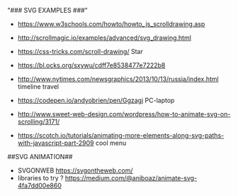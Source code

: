 "### SVG EXAMPLES ###" 

- https://www.w3schools.com/howto/howto_js_scrolldrawing.asp
- http://scrollmagic.io/examples/advanced/svg_drawing.html
- https://css-tricks.com/scroll-drawing/ Star
- https://bl.ocks.org/sxywu/cdff7e8538477e7222b8
- http://www.nytimes.com/newsgraphics/2013/10/13/russia/index.html timeline travel
- https://codepen.io/andyobrien/pen/Ggzagj PC-laptop

- http://www.sweet-web-design.com/wordpress/how-to-animate-svg-on-scrolling/3171/
- https://scotch.io/tutorials/animating-more-elements-along-svg-paths-with-javascript-part-2909 cool menu


##SVG ANIMATION##
 
- SVGONWEB https://svgontheweb.com/
- libraries to try ? https://medium.com/@aniboaz/animate-svg-4fa7dd00e860